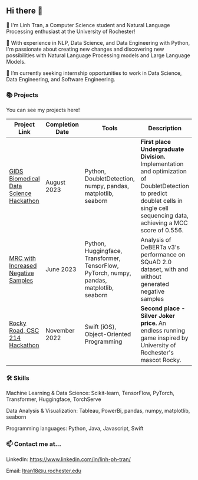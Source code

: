 ## Hi there 👋

🐳 I'm Linh Tran, a Computer Science student and Natural Language Processing enthusiast at the University of Rochester! 

🔭 With experience in NLP, Data Science, and Data Engineering with Python, I'm passionate about creating new changes and discovering new possibilities with Natural Language Processing models and Large Language Models.

🌱 I’m currently seeking internship opportunities to work in Data Science, Data Engineering, and Software Engineering.


### 📚 Projects

You can see my projects here! 

| Project Link | Completion Date | Tools | Description |
| --- | --- | --- | --- |
| [GIDS Biomedical Data Science Hackathon](https://github.com/lnhtrn/Hackathon-Summer-2023) | August 2023 | Python, DoubletDetection, numpy, pandas, matplotlib, seaborn | **First place Undergraduate Division.** Implementation and optimization of DoubletDetection to predict doublet cells in single cell sequencing data, achieving a MCC score of 0.556. |
| [MRC with Increased Negative Samples](https://github.com/lnhtrn/SQuAD-DeBERTa-negative-samples) | June 2023 | Python, Huggingface, Transformer, TensorFlow, PyTorch, numpy, pandas, matplotlib, seaborn | Analysis of DeBERTa v3's performance on SQuAD 2.0 dataset, with and without generated negative samples |
| [Rocky Road, CSC 214 Hackathon](https://github.com/lnhtrn/Rocky-Road) | November 2022 | Swift (iOS), Object-Oriented Programming | **Second place - Silver Joker price.** An endless running game inspired by University of Rochester's mascot Rocky. |


### 🛠️ Skills

Machine Learning & Data Science: Scikit-learn, TensorFlow, PyTorch, Transformer, Huggingface, TorchServe

Data Analysis & Visualization: Tableau, PowerBi, pandas, numpy, matplotlib, seaborn

Programming languages: Python, Java, Javascript, Swift


### 📫 Contact me at...

LinkedIn: https://www.linkedin.com/in/linh-ph-tran/

Email: ltran18@u.rochester.edu

<!--
**lnhtrn/lnhtrn** is a ✨ _special_ ✨ repository because its `README.md` (this file) appears on your GitHub profile.

Here are some ideas to get you started:

- 🔭 I’m currently working on ...
- 🌱 I’m currently learning ...
- 👯 I’m looking to collaborate on ...
- 🤔 I’m looking for help with ...
- 💬 Ask me about ...
- 📫 How to reach me: ...
- 😄 Pronouns: ...
- ⚡ Fun fact: ...
-->
